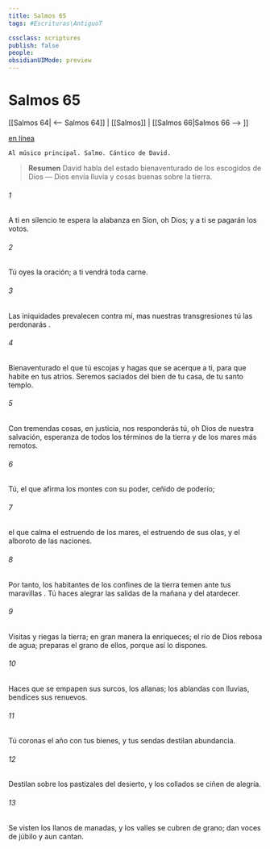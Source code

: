 ```yaml
---
title: Salmos 65
tags: #Escrituras\AntiguoT

cssclass: scriptures
publish: false
people:
obsidianUIMode: preview
---
```


# Salmos 65
[[Salmos 64| <-- Salmos 64]] | [[Salmos]] | [[Salmos 66|Salmos 66 --> ]]

[en línea](https://churchofjesuschrist.org/study/scriptures/ot/ps/65?lang=spa)

```
Al músico principal. Salmo. Cántico de David.
```

> __Resumen__
David habla del estado bienaventurado de los escogidos de Dios — Dios envía lluvia y cosas buenas sobre la tierra.

###### 1 
A ti en silencio te espera la alabanza en Sion, oh Dios;
y a ti se pagarán los votos.

###### 2 
Tú oyes la oración;
a ti vendrá 
toda
 carne.

###### 3 
Las iniquidades prevalecen contra mí,
mas
 nuestras transgresiones tú las 
perdonarás
.

###### 4 
Bienaventurado el que tú 
escojas
 y hagas que se acerque 
a ti,
para que habite en tus atrios.
Seremos saciados del bien de tu casa,
de tu santo templo.

###### 5 
Con tremendas cosas, en justicia, nos responderás tú,
oh Dios de nuestra salvación,
esperanza de todos los términos de la tierra
y de los mares más remotos.

###### 6 
Tú,
 el que afirma los montes con su poder,
ceñido de poderío;

###### 7 
el que 
calma
 el estruendo de los mares, el estruendo de sus olas,
y el alboroto de las naciones.

###### 8 
Por tanto, los habitantes de los confines 
de la tierra
 temen ante tus 
maravillas
.
Tú haces alegrar las salidas de la mañana y del atardecer.

###### 9 
Visitas y riegas la tierra;
en gran manera la enriqueces;
el río de Dios rebosa de agua;
preparas el grano de ellos, porque así lo dispones.

###### 10 
Haces que se empapen sus surcos,
los allanas;
los ablandas con lluvias,
bendices sus renuevos.

###### 11 
Tú coronas el año con tus bienes,
y tus sendas destilan abundancia.

###### 12 
Destilan sobre los pastizales del desierto,
y los collados se ciñen de alegría.

###### 13 
Se visten los llanos de manadas,
y los valles se cubren de grano;
dan voces de júbilo y aun cantan.

